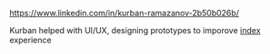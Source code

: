 https://www.linkedin.com/in/kurban-ramazanov-2b50b026b/

Kurban helped with UI/UX, designing prototypes to imporove [index](../../products/web-app/index.md) experience